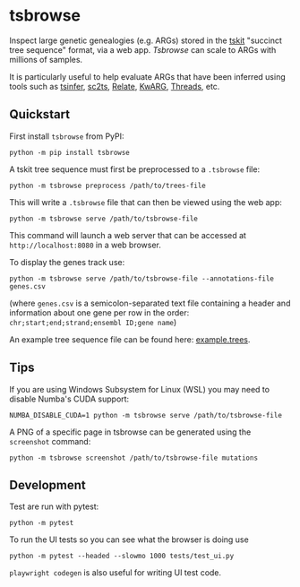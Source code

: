 # tsbrowse
Inspect large genetic genealogies (e.g. ARGs) stored in the [tskit](https://tskit.dev) "succinct tree sequence" format, via a web app.
_Tsbrowse_ can scale to ARGs with millions of samples.

It is particularly useful to help evaluate ARGs that have been inferred using tools such as
[tsinfer](https://github.com/tskit-dev/tsinfer),
[sc2ts](https://github.com/tskit-dev/sc2ts),
[Relate](https://github.com/MyersGroup/relate),
[KwARG](https://github.com/a-ignatieva/kwarg),
[Threads](https://pypi.org/project/threads-arg/), etc.

## Quickstart

First install `tsbrowse` from PyPI:

`python -m pip install tsbrowse`

A tskit tree sequence must first be preprocessed to a `.tsbrowse` file:

`python -m tsbrowse preprocess /path/to/trees-file`

This will write a `.tsbrowse` file that can then be viewed using the web app:

`python -m tsbrowse serve /path/to/tsbrowse-file`

This command will launch a web server that can be accessed at `http://localhost:8080` in a web browser.

To display the genes track use:

`python -m tsbrowse serve /path/to/tsbrowse-file --annotations-file genes.csv`

(where `genes.csv` is a semicolon-separated text file containing a header and information about one gene per row in the order: `chr;start;end;strand;ensembl ID;gene name`)

An example tree sequence file can be found here: [example.trees](https://raw.githubusercontent.com/tskit-dev/tsbrowse/refs/heads/main/example/example.trees.tsz).

## Tips

If you are using Windows Subsystem for Linux (WSL) you may need to disable Numba's CUDA support:

`NUMBA_DISABLE_CUDA=1 python -m tsbrowse serve /path/to/tsbrowse-file`

A PNG of a specific page in tsbrowse can be generated using the `screenshot` command:

`python -m tsbrowse screenshot /path/to/tsbrowse-file mutations`


## Development

Test are run with pytest:

`python -m pytest`

To run the UI tests so you can see what the browser is doing use

`python -m pytest --headed --slowmo 1000 tests/test_ui.py`

`playwright codegen` is also useful for writing UI test code.
